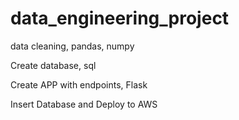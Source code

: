# data_engineering_project

data cleaning, pandas, numpy

Create database, sql

Create APP with endpoints, Flask

Insert Database and Deploy to AWS
